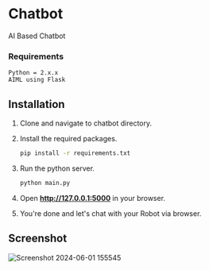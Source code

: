 # Chatbot
AI Based Chatbot

### Requirements
    Python = 2.x.x
    AIML using Flask

## Installation

1. Clone and navigate to chatbot directory.

2. Install the required packages.
    ```bash
    pip install -r requirements.txt
    ```

3. Run the python server.
    ```bash
    python main.py
    ```
4. Open **http://127.0.0.1:5000** in your browser.

5. You're done and let's chat with your Robot via browser.

## Screenshot
![Screenshot 2024-06-01 155545](https://github.com/arunvijo04/ai-chatbot/assets/108383137/1391033c-cc91-4178-ac16-f55acbadf3d8)
